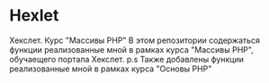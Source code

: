 # Hexlet
Хекслет. Курс "Массивы PHP"
В этом репозитории содержаться функции реализованные мной в рамках курса "Массивы  PHP", обучаещего портала Хекслет. 
p.s Также добавлены функции реализованные мной в рамках курса "Основы PHP"
